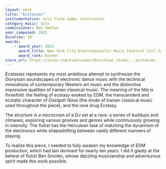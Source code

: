 ```yaml
---
layout: work
title: "Ecstasies"
instrumentation: solo flute &amp; electronics
category_music: Solo
commissioner: Ben Smolen
year_composed: 2022
duration: 10'
awards:
    - award_year: 2023
      award_title: New York City Electroacoustic Music Festival Call for Scores
      award_rank: Winner
score_url: https://issuu.com/kianravaei/docs/kian_ravaei_-_ecstasies_-_score_-_ed_4
---
```

_Ecstasies_ represents my most ambitious attempt to synthesize the Dionysian soundscapes of electronic dance music with the technical innovations of contemporary Western art music and the distinctive expressive qualities of Iranian classical music. The meaning of the title is threefold: the feeling of ecstasy evoked by EDM, the transcendent and ecstatic character of _Dastgah Nava_ (the mode of Iranian classical music used throughout the piece), and the rave drug Ecstasy.

The structure is a microcosm of a DJ set at a rave: a series of buildups and climaxes, exploring various grooves and genres while continuously growing in intensity. The flutist has the Herculean task of matching the dynamism of the electronics while shapeshifting between vastly different manners of playing.

To realize this piece, I needed to fully awaken my knowledge of EDM production, which had lain dormant for nearly ten years. I did it gladly at the behest of flutist Ben Smolen, whose dazzling musicianship and adventurous spirit made this work possible.